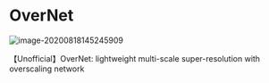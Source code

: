 # OverNet

![image-20200818145245909](C:\Users\96314\AppData\Roaming\Typora\typora-user-images\image-20200818145245909.png)



【Unofficial】OverNet: lightweight multi-scale super-resolution with overscaling network

